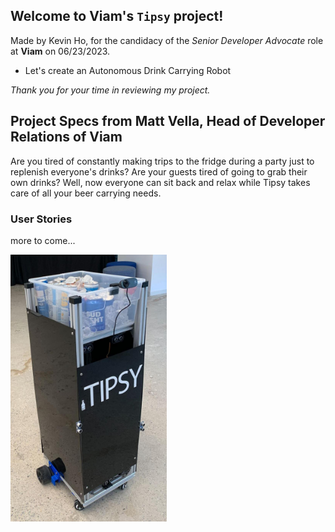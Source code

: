 ## Welcome to Viam's `Tipsy` project!

Made by Kevin Ho, for the candidacy of the _Senior Developer Advocate_ role at **Viam** on 06/23/2023.

* Let's create an Autonomous Drink Carrying Robot

_Thank you for your time in reviewing my project._

## Project Specs from Matt Vella, Head of Developer Relations of Viam

Are you tired of constantly making trips to the fridge during a party just to replenish everyone's drinks? Are your guests tired of going to grab their own drinks? Well, now everyone can sit back and relax while Tipsy takes care of all your beer carrying needs.

### User Stories

more to come...

<img src="public/images/tipsy.jpeg" width="250">
